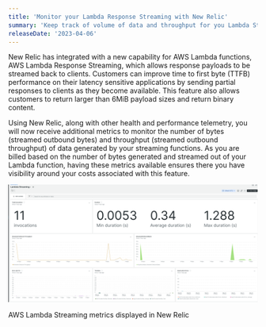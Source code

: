 ```yaml
---
title: 'Monitor your Lambda Response Streaming with New Relic'
summary: 'Keep track of volume of data and throughput for you Lambda Streaming function and prevent unexpected overages '
releaseDate: '2023-04-06'
---
```



New Relic has integrated with a new capability for AWS Lambda functions, AWS Lambda Response Streaming, which allows response payloads to be streamed back to clients. Customers can improve time to first byte (TTFB) performance on their latency sensitive applications by sending partial responses to clients as they become available. This feature also allows customers to return larger than 6MiB payload sizes and return binary content.
 
Using New Relic, along with other health and performance telemetry, you will now receive additional metrics to monitor the number of bytes (streamed outbound bytes) and throughput (streamed outbound throughput) of data generated by your streaming functions. As you are billed based on the number of bytes generated and streamed out of your Lambda function, having these metrics available ensures there you have visibility around your costs associated with this feature.

![AWS Lambda Streaming metrics displayed in New Relic](./images/LambdaStreaming.png "AWS Lambda Streaming metrics displayed in New Relic")
<figcaption>AWS Lambda Streaming metrics displayed in New Relic</figcaption>
